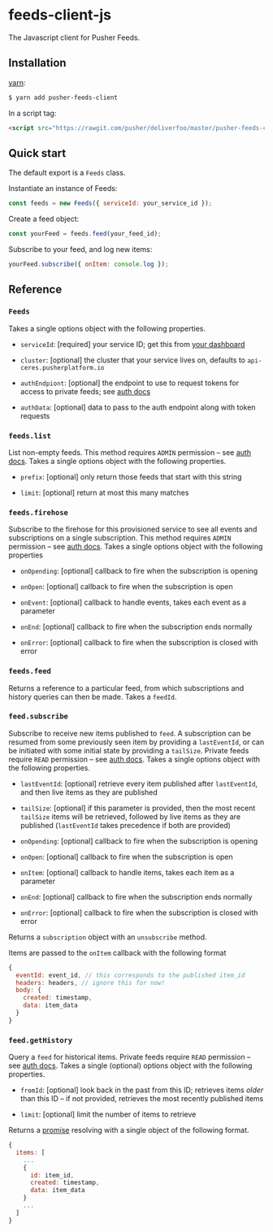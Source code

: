# feeds-client-js

The Javascript client for Pusher Feeds.

## Installation

[yarn](https://yarnpkg.com/):

```sh
$ yarn add pusher-feeds-client
```

In a script tag:

```html
<script src="https://rawgit.com/pusher/deliverfoo/master/pusher-feeds-client.js"></script>
```

## Quick start

The default export is a `Feeds` class.

Instantiate an instance of Feeds:

```js
const feeds = new Feeds({ serviceId: your_service_id });
```

Create a feed object:

```js
const yourFeed = feeds.feed(your_feed_id);
```

Subscribe to your feed, and log new items:

```js
yourFeed.subscribe({ onItem: console.log });
```

## Reference

### `Feeds`

Takes a single options object with the following properties.

- `serviceId`: [required] your service ID; get this from [your
  dashboard](https://dash.pusher.com)

- `cluster`: [optional] the cluster that your service lives on, defaults to
  `api-ceres.pusherplatform.io`

- `authEndpiont`: [optional] the endpoint to use to request tokens for access
  to private feeds; see [auth docs](TODO)

- `authData`: [optional] data to pass to the auth endpoint along with token
  requests

### `feeds.list`

List non-empty feeds. This method requires `ADMIN` permission – see [auth
docs](TODO). Takes a single options object with the following properties.

- `prefix`: [optional] only return those feeds that start with this string

- `limit`: [optional] return at most this many matches

### `feeds.firehose`

Subscribe to the firehose for this provisioned service to see all events and
subscriptions on a single subscription. This method requires `ADMIN` permission
– see [auth docs](TODO). Takes a single options object with the following
properties

- `onOpending`: [optional] callback to fire when the subscription is opening

- `onOpen`: [optional] callback to fire when the subscription is open

- `onEvent`: [optional] callback to handle events, takes each event as a
  parameter

- `onEnd`: [optional] callback to fire when the subscription ends normally

- `onError`: [optional] callback to fire when the subscription is closed with
  error

### `feeds.feed`

Returns a reference to a particular feed, from which subscriptions and history
queries can then be made. Takes a `feedId`.

### `feed.subscribe`

Subscribe to receive new items published to `feed`. A subscription can be
resumed from some previously seen item by providing a `lastEventId`, or can be
initiated with some initial state by providing a `tailSize`. Private feeds require `READ` permission – see [auth docs](TODO). Takes a single
options object with the following properties.

- `lastEventId`: [optional] retrieve every item published after `lastEventId`,
  and then live items as they are published

- `tailSize`: [optional] if this parameter is provided, then the most recent
  `tailSize` items will be retrieved, followed by live items as they are
  published (`lastEventId` takes precedence if both are provided)

- `onOpending`: [optional] callback to fire when the subscription is opening

- `onOpen`: [optional] callback to fire when the subscription is open

- `onItem`: [optional] callback to handle items, takes each item as a parameter

- `onEnd`: [optional] callback to fire when the subscription ends normally

- `onError`: [optional] callback to fire when the subscription is closed with
  error

Returns a `subscription` object with an `unsubscribe` method.

Items are passed to the `onItem` callback with the following format

```js
{
  eventId: event_id, // this corresponds to the published item_id
  headers: headers, // ignore this for now!
  body: {
    created: timestamp,
    data: item_data
  }
}
```

### `feed.getHistory`

Query a `feed` for historical items. Private feeds require `READ` permission –
see [auth docs](TODO). Takes a single (optional) options object with the
following properties.

- `fromId`: [optional] look back in the past from this ID; retrieves items
  _older_ than this ID – if not provided, retrieves the most recently published
  items

- `limit`: [optional] limit the number of items to retrieve

Returns a [promise](https://mdn.io/promise) resolving with a single object of
the following format.

```js
{
  items: [
    ...
    {
      id: item_id,
      created: timestamp,
      data: item_data
    }
    ...
  ]
}
```
